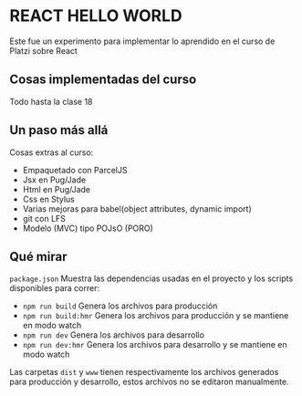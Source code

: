 # REACT HELLO WORLD

Este fue un experimento para implementar lo aprendido en el curso de Platzi sobre React

## Cosas implementadas del curso

Todo hasta la clase 18


## Un paso más allá

Cosas extras al curso:

* Empaquetado con ParcelJS
* Jsx en Pug/Jade
* Html en Pug/Jade
* Css en Stylus
* Varias mejoras para babel(object attributes, dynamic import)
* git con LFS
* Modelo (MVC) tipo POJsO (PORO)

## Qué mirar


`package.json` Muestra las dependencias usadas en el proyecto y los scripts disponibles para correr:
* `npm run build` Genera los archivos para producción
* `npm run build:hmr` Genera los archivos para producción y se mantiene en modo watch
* `npm run dev` Genera los archivos para desarrollo
* `npm run dev:hmr` Genera los archivos para desarrollo y se mantiene en modo watch

Las carpetas `dist` y `www` tienen respectivamente los archivos generados para producción y desarrollo, estos archivos no se editaron manualmente.

